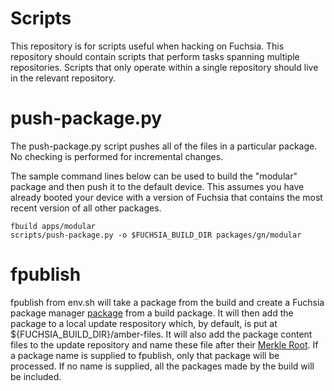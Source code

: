 Scripts
=======================================

This repository is for scripts useful when hacking on Fuchsia. This repository should contain
scripts that perform tasks spanning multiple repositories. Scripts that only operate within a single
repository should live in the relevant repository.


# push-package.py

The push-package.py script pushes all of the files in a particular package.
No checking is performed for incremental changes.

The sample command lines below can be used to build the "modular" package and
then push it to the default device. This assumes you have already booted your
device with a version of Fuchsia that contains the most recent version of all
other packages.

```
fbuild apps/modular
scripts/push-package.py -o $FUCHSIA_BUILD_DIR packages/gn/modular
```

# fpublish

fpublish from env.sh will take a package from the build and create a Fuchsia
package manager [package](https://fuchsia.googlesource.com/pm/+/master/README.md#structure-of-a-fuchsia-package)
from a build package. It will then add the package to a local update respository
which, by default, is put at ${FUCHSIA_BUILD_DIR}/amber-files. It will also add
the package content files to the update repository and name these file after
their [Merkle Root](https://fuchsia.googlesource.com/docs/+/master/merkleroot.md).
If a package name is supplied to fpublish, only that package will be processed.
If no name is supplied, all the packages made by the build will be included.
